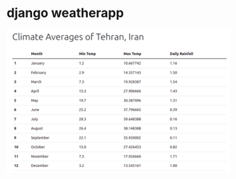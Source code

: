 # django weatherapp
![alt text](https://raw.githubusercontent.com/SASeyedalian/django_weatherapp/master/image/test.png)

